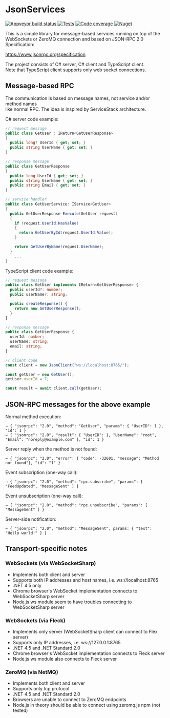 ﻿# JsonServices

[![Appveyor build status](https://ci.appveyor.com/api/projects/status/l8sntux7xbx53rk6?svg=true)](https://ci.appveyor.com/project/yallie/jsonservices)
[![Tests](https://img.shields.io/appveyor/tests/yallie/JsonServices.svg)](https://ci.appveyor.com/project/yallie/JsonServices/build/tests)
[![Code coverage](https://codecov.io/gh/yallie/JsonServices/branch/master/graph/badge.svg)](https://codecov.io/gh/yallie/JsonServices)
[![Nuget](https://img.shields.io/nuget/vpre/JsonServices.svg)](https://www.nuget.org/packages/JsonServices/)

This is a simple library for message-based services running on top of the  
WebSockets or ZeroMQ connection and based on JSON-RPC 2.0 Specification:  

https://www.jsonrpc.org/specification

The project consists of C# server, C# client and TypeScript client.  
Note that TypeScript client supports only web socket connections.

## Message-based RPC

The communication is based on message names, not service and/or method names  
like normal RPC. The idea is inspired by ServiceStack architecture.

C# server code example:

```c#
// request message
public class GetUser : IReturn<GetUserResponse>
{
  public long? UserId { get; set; }
  public string UserName { get; set; }
}

// response message
public class GetUserResponse
{
  public long UserId { get; set; }
  public string UserName { get; set; }
  public string Email { get; set; }
}

// service handler
public class GetUserService: IService<GetUser>
{
  public GetUserResponse Execute(GetUser request)
  {
    if (request.UserId.HasValue)
    {
      return GetUserById(request.UserId.Value);
    }

    return GetUserByName(request.UserName);
  }
	...
}
```

TypeScript client code example:

```typescript
// request message
public class GetUser implements IReturn<GetUserResponse> {
  public userId?: number;
  public userName?: string;

  public createResponse() {
    return new GetUserResponse();
  }
}

// response message
public class GetUserResponse {
  userId: number;
  userName: string;
  email: string;
}

// client code
const client = new JsonClient("ws://localhost:8765/");

const getUser = new GetUser();
getUser.userId = 7;

const result = await client.call(getUser);
```

## JSON-RPC messages for the above example

Normal method execution:

```
→ { "jsonrpc": "2.0", "method": "GetUser", "params": { "UserID": 1 }, "id": 1 }
← { "jsonrpc": "2.0", "result": { "UserID": 1, "UserName": "root", "Email": "noreply@example.com" }, "id": 1 }
```

Server reply when the method is not found:

```
← { "jsonrpc": "2.0", "error": { "code": -32601, "message": "Method not found"}, "id": "1" }
```

Event subscription (one-way call):

```
→ { "jsonrpc": "2.0", "method": "rpc.subscribe", "params": [ "FeedUpdated", "MessageSent" ] }
```

Event unsubscription (one-way call):

```
→ { "jsonrpc": "2.0", "method": "rpc.unsubscribe", "params": [ "MessageSent" ] }
```

Server-side notification:

```
← { "jsonrpc": "2.0", "method": "MessageSent", params: { "text": "Hello world!" } }
```

## Transport-specific notes

### WebSockets (via WebSocketSharp)

* Implements both client and server
* Supports both IP addresses and host names, i.e. ws://localhost:8765
* .NET 4.5 only
* Chrome browser's WebSocket implementation connects to WebSocketSharp server
* Node.js ws module seem to have troubles connecting to WebSocketSharp server

### WebSockets (via Fleck)

* Implements only server (WebSocketSharp client can connect to Flex server)
* Supports only IP addresses, i.e. ws://127.0.0.1:8765
* .NET 4.5 and .NET Standard 2.0
* Chrome browser's WebSocket implementation connects to Fleck server
* Node.js ws module also connects to Fleck server

### ZeroMQ (via NetMQ)

* Implements both client and server
* Supports only tcp protocol
* .NET 4.5 and .NET Standard 2.0
* Browsers are unable to connect to ZeroMQ endpoints
* Node.js in theory should be able to connect using zeromq.js npm (not tested)
